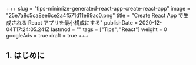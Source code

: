 +++
slug = "tips-minimize-generated-react-app-create-react-app"
image = "25e7a8c5ca8ee6ce2a4f571d11e99ac0.png"
title = "Create React App で生成される React アプリを最小構成にする"
publishDate = 2020-12-04T17:24:05.241Z
lastmod = ""
tags = ["Tips", "React"]
weight = 0
googleAds = true
draft = true
+++
## 1. はじめに